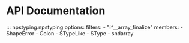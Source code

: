 # API Documentation

::: npstyping.npstyping
    options:
      filters:
        - "!^__array_finalize"
      members:
        - ShapeError
        - Colon
        - STypeLike
        - SType
        - sndarray
